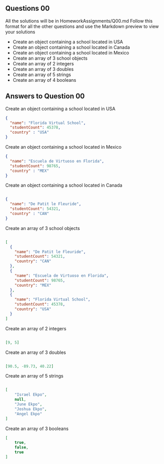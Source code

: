 
## Questions 00

All the solutions will be in HomeworkAssignments/Q00.md
Follow this format for all the other questions and use the Markdown preview to view your solutions

- Create an object containing a school located in USA
- Create an object containing a school located in Canada
- Create an object containing a school located in Mexico
- Create an array of 3 school objects
- Create an array of 2 integers
- Create an array of 3 doubles
- Create an array of 5 strings
- Create an array of 4 booleans 


## Answers to Question 00

Create an object containing a school located in USA

```json
{
  "name": "Florida Virtual School",
  "studentCount": 45378,
  "country" : "USA"
}

```

Create an object containing a school located in Mexico

```json
{
  "name": "Escuela de Virtuoso en Florida",
  "studentCount": 98765,
  "country" : "MEX"
}

```

Create an object containing a school located in Canada

```json

{
  "name": "De Patit le Fleuride",
  "studentCount": 54321,
  "country" : "CAN"
}

```

Create an array of 3 school objects

```json

[
  {
    "name": "De Patit le Fleuride",
    "studentCount": 54321,
    "country": "CAN"
  },
  {
    "name": "Escuela de Virtuoso en Florida",
    "studentCount": 98765,
    "country": "MEX"
  },
  {
    "name": "Florida Virtual School",
    "studentCount": 45378,
    "country": "USA"
  }
]
```

Create an array of 2 integers

```json

[9, 5]

```

Create an array of 3 doubles

```json

[90.5, -89.73, 40.22]

```

Create an array of 5 strings

```json

[
    "Israel Ekpo",
    null,
    "June Ekpo",
    "Joshua Ekpo",
    "Angel Ekpo"
]

```

Create an array of 3 booleans

```json
[
    true,
    false,
    true
]

```

